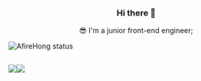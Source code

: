 <h3 align="center">Hi there 👋</h3>

<p align="center">
 😎 I'm a junior front-end engineer;
</p>

<div style="margin: 0 auto;">

![AfireHong status](http://github-profile-summary-cards.vercel.app/api/cards/profile-details?username=AfireHong&theme=radical)

<div>

<div style="display: flex">

![](http://github-profile-summary-cards.vercel.app/api/cards/repos-per-language?username=AfireHong&theme=radical)

![](http://github-profile-summary-cards.vercel.app/api/cards/most-commit-language?username=AfireHong&theme=radical)

</div>

